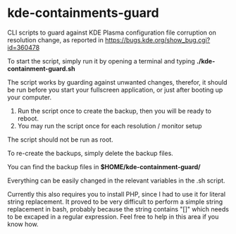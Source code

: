 # kde-containments-guard
CLI scripts to guard against KDE Plasma configuration file corruption on resolution change, as reported in https://bugs.kde.org/show_bug.cgi?id=360478

To start the script, simply run it by opening a terminal and typing **./kde-containment-guard.sh**

The script works by guarding against unwanted changes, therefor, it should be run before you start your fullscreen application, or just after booting up your computer.

1. Run the script once to create the backup, then you will be ready to reboot.
2. You may run the script once for each resolution / monitor setup

The script should not be run as root.

To re-create the backups, simply delete the backup files.

You can find the backup files in **$HOME/kde-containment-guard/**

Everything can be easily changed in the relevant variables in the .sh script.

Currently this also requires you to install PHP, since I had to use it for literal string replacement. It proved to be very difficult to perform a simple string replacement in bash, probably because the string contains "[]" which needs to be excaped in a regular expression. Feel free to help in this area if you know how.
